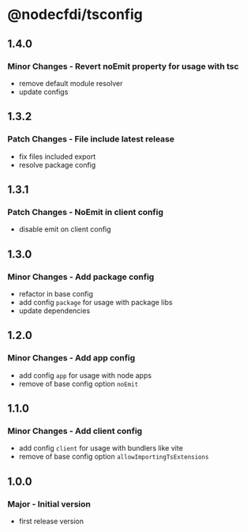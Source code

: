 # @nodecfdi/tsconfig

## 1.4.0

### Minor Changes - Revert noEmit property for usage with tsc

- remove default module resolver
- update configs

## 1.3.2

### Patch Changes - File include latest release

- fix files included export
- resolve package config

## 1.3.1

### Patch Changes - NoEmit in client config

- disable emit on client config

## 1.3.0

### Minor Changes - Add package config

- refactor in base config
- add config `package` for usage with package libs
- update dependencies

## 1.2.0

### Minor Changes - Add app config

- add config `app` for usage with node apps
- remove of base config option `noEmit`

## 1.1.0

### Minor Changes - Add client config

- add config `client` for usage with bundlers like vite
- remove of base config option `allowImportingTsExtensions`

## 1.0.0

### Major - Initial version

- first release version

